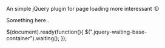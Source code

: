 An simple jQuery plugin for page loading more interessant :D	

<body>
	<div class="jquery-waiting-base-container">Something here..</div>
</body>

$(document).ready(function(){
	$(".jquery-waiting-base-container").waiting();
});
